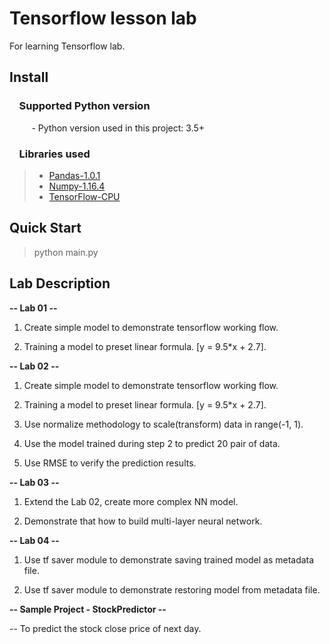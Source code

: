 # Tensorflow lesson lab
  For learning Tensorflow lab.

## Install

### &nbsp;&nbsp;&nbsp; Supported Python version
&nbsp;&nbsp;&nbsp;&nbsp;&nbsp;&nbsp;&nbsp;&nbsp;&nbsp;- Python version used in this project: 3.5+

### &nbsp;&nbsp;&nbsp; Libraries used

> *  [Pandas-1.0.1](http://pandas.pydata.org)
> *  [Numpy-1.16.4](http://www.numpy.org)
> *  [TensorFlow-CPU](https://www.tensorflow.org)
    

## Quick Start

   > python main.py
        
## Lab Description

**-- Lab 01 --**

 1. Create simple model to demonstrate tensorflow working flow.

 2. Training a model to preset linear formula. [y = 9.5*x + 2.7].

**-- Lab 02 --**
 
 1. Create simple model to demonstrate tensorflow working flow.

 2. Training a model to preset linear formula. [y = 9.5*x + 2.7].

 3. Use normalize methodology to scale(transform) data in range(-1, 1).

 4. Use the model trained during step 2 to predict 20 pair of data.

 5. Use RMSE to verify the prediction results.

**-- Lab 03 --**

 1. Extend the Lab 02,  create more complex NN model.  
 
 2. Demonstrate that how to build multi-layer neural network. 

**-- Lab 04 --**

 1. Use tf saver module to demonstrate saving trained model as metadata file.

 2. Use tf saver module to demonstrate restoring model from metadata file.

**-- Sample Project - StockPredictor --**
 
 -- To predict the stock close price of next day.
